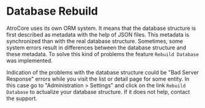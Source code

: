 # Database Rebuild

AtroCore uses its own ORM system. It means that the database structure is first described as metadata with the help of JSON files. This metadata is synchronized than with the real database structure.
Sometimes, some system errors result in differences between the database structure and these metadata. To solve this kind of problems the feature `Rebuild Database` was implemented.

Indication of the problems with the database structure could be "Bad Server Response" errors while you visit the list or detail page for some entity. In this case go to "Administration > Settings" and click on the link `Rebuild Database` to actualize your database structure. If it does not help, contact the support.